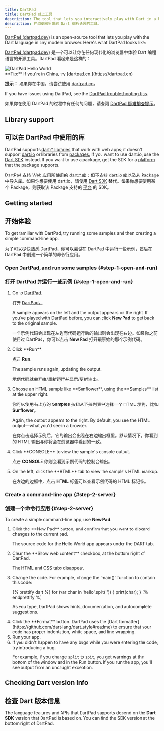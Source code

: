 ```yaml
---
title: DartPad
title: DartPad 线上工具
description: The tool that lets you interactively play with Dart in a browser.
description: 在浏览器里体验 Dart 编程语言的工具。
---
```


<a href="{{site.dartpad}}"
target="_blank">DartPad (dartpad.dev)</a>
is an open-source tool that
lets you play with the Dart language in any modern browser.
Here's what DartPad looks like:

<a href="{{site.dartpad}}" target="_blank">DartPad (dartpad.dev)</a> 是一个可以让你在任何现代化的浏览器中体验 Dart 编程语言的开源工具。DartPad 看起来是这样的：

<img src="{% asset dartpad-hello.png @path %}" alt="DartPad Hello World" />

<aside class="alert alert-info" markdown="1">
  **Tip:** If you're in China, try [dartpad.cn.](https://dartpad.cn)

  **提示：** 如果你在中国，请尝试使用 [dartpad.cn](https://dartpad.cn)。

  If you have issues using DartPad, see the [DartPad troubleshooting
  tips](/tools/dartpad/troubleshoot).

  如果你在使用 DartPad 的过程中有任何的问题，请查阅 [DartPad 疑难排查提示](/tools/dartpad/troubleshoot)。
</aside>

## Library support

## 可以在 DartPad 中使用的库

DartPad supports
[dart:* libraries]({{site.dart_api}}/{{site.data.pkg-vers.SDK.channel}})
that work with web apps; it doesn't support
[dart:io]({{site.dart_api}}/{{site.data.pkg-vers.SDK.channel}}/dart-io) or
libraries from [packages.]({{site.pub}})
If you want to use dart:io, use the [Dart SDK](/tools/sdk) instead.
If you want to use a package, get the SDK for a
[platform](/platforms) that the package supports.

DartPad 支持 Web 应用所使用的 [dart:* 库]({{site.dart_api}}/{{site.data.pkg-vers.SDK.channel}})；但不支持 [dart:io]({{site.dart_api}}/{{site.data.pkg-vers.SDK.channel}}/dart-io) 库以及从 [Package]({{site.pub}}) 中导入库。如果你想要使用 dart:io，请使用 [Dart SDK](/tools/sdk) 替代。如果你想要使用某个 Package，则获取该 Package 支持的 [平台](/platforms) 的 SDK。

## Getting started

## 开始体验

To get familiar with DartPad,
try running some samples and then creating a simple command-line app.

为了可以尽快熟悉 DartPad，你可以尝试在 DartPad 中运行一些示例，然后在 DartPad 中创建一个简单的命令行应用。

### Open DartPad, and run some samples {#step-1-open-and-run}

### 打开 DartPad 并运行一些示例 {#step-1-open-and-run}

<ol markdown="1">
  <li markdown="1">
  Go to <a href="{{site.dartpad}}" target="_blank">DartPad.</a>

  打开 <a href="{{site.dartpad}}" target="_blank">DartPad。</a>

  A sample appears on the left and the output appears on the right.
  If you've played with DartPad before,
  you can click **New Pad** to get back to the original sample.

  一个示例代码会出现在左边而代码运行后的输出则会出现在右边。如果你之前使用过 DartPad，你可以点击 **New Pad** 打开最原始的那个示例代码。
  </li>

  <li markdown="1">
  Click **Run**.

  点击 **Run**.

  The sample runs again, updating the output.

  示例代码就会开始/重新运行并显示/更新输出。
  </li>

  <li markdown="1">
  Choose an HTML sample like **Sunflower**,
  using the **Samples** list at the upper right.

  你可以使用右上方的 **Samples** 按钮从下拉列表中选择一个 HTML 示例，比如 **Sunflower**。

  Again, the output appears to the right.
  By default, you see the HTML output—what you'd see in a browser.

  在你点击选择示例后，它的输出会出现在右边输出框里。默认情况下，你看到的 HTML 输出与你将会在浏览器中看到的一致。
  </li>

  <li markdown="1">
  Click **CONSOLE** to view the sample's console output.

  点击 **CONSOLE** 你则会看到示例代码的控制台输出。
  </li>

  <li markdown="1">
  On the left, click the **HTML** tab to view the sample's HTML markup.

  在左边的边框中，点击 **HTML** 标签可以查看示例代码的 HTML 标记符。
  </li>
</ol>


### Create a command-line app {#step-2-server}

### 创建一个命令行应用 {#step-2-server}

To create a simple command-line app, use **New Pad**.

<ol markdown="1">
  <li markdown="1">
  Click the **New Pad** button,
  and confirm that you want to discard changes to the current pad.

  The source code for the Hello World app appears
  under the DART tab.
  </li>

  <li markdown="1">
  Clear the **Show web content** checkbox,
  at the bottom right of DartPad.

  The HTML and CSS tabs disappear.
  </li>

  <li markdown="1">
  Change the code. For example, change the `main()` function
  to contain this code:

<!-- library-tour/string-tests/bin/main.dart -->
{% prettify dart %}
for (var char in 'hello'.split('')) {
  print(char);
}
{% endprettify %}

  As you type, DartPad shows hints, documentation,
  and autocomplete suggestions.
  </li>

  <li markdown="1">
  Click the **Format** button.
  DartPad uses the [Dart formatter](https://github.com/dart-lang/dart_style#readme)
  to ensure that your code has proper indentation, white space, and line wrapping.
  </li>

  <li markdown="1">
  Run your app.
  </li>

  <li markdown="1">
  If you didn't happen to have any bugs while you were entering the code,
  try introducing a bug.

  For example, if you change `split` to `spit`,
  you get warnings at the bottom of the window and in the Run button.
  If you run the app, you'll see output from an uncaught exception.
  </li>
</ol>


## Checking Dart version info

## 检查 Dart 版本信息

The language features and APIs that DartPad supports depend on the
**Dart SDK** version that DartPad is based on.
You can find the SDK version at the bottom right of DartPad.
